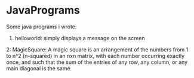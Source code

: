 # JavaPrograms
Some java programs i wrote:

1. helloworld: 
simply displays a message on the screen

2: MagicSquare: 
A magic square is an arrangement of the numbers from 1 to n^2 (n-squared) in an nxn matrix, with each number occurring exactly once, and such that the sum of the entries of any row, any column, or any main diagonal is the same.

